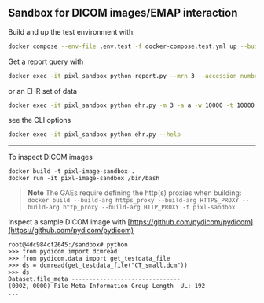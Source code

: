 ## Sandbox for DICOM images/EMAP interaction

Build and up the test environment with:

```bash
docker compose --env-file .env.test -f docker-compose.test.yml up --build
```

Get a report query with

```bash
docker exec -it pixl_sandbox python report.py --mrn 3 --accession_number a
```

or an EHR set of data

```bash
docker exec -it pixl_sandbox python ehr.py -m 3 -a a -w 10000 -t 10000 -g 10000
```
see the CLI options
```bash
docker exec -it pixl_sandbox python ehr.py --help
```

*** 

To inspect DICOM images
```
docker build -t pixl-image-sandbox .
docker run -it pixl-image-sandbox /bin/bash
```

> **Note**
> The GAEs require defining the http(s) proxies when building:
> `docker build --build-arg https_proxy --build-arg HTTPS_PROXY --build-arg http_proxy --build-arg HTTP_PROXY -t pixl-sandbox`

Inspect a sample DICOM image with [https://github.com/pydicom/pydicom](https://github.com/pydicom/pydicom)

```
root@4dc984cf2645:/sandbox# python 
>>> from pydicom import dcmread
>>> from pydicom.data import get_testdata_file
>>> ds = dcmread(get_testdata_file("CT_small.dcm"))
>>> ds
Dataset.file_meta -------------------------------
(0002, 0000) File Meta Information Group Length  UL: 192
...
```
